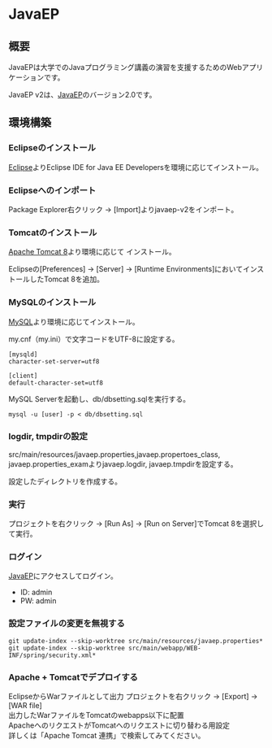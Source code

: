# JavaEP

## 概要

JavaEPは大学でのJavaプログラミング講義の演習を支援するためのWebアプリケーションです。

JavaEP v2は、[JavaEP](https://sourceforge.net/projects/javaep/)のバージョン2.0です。

## 環境構築

### Eclipseのインストール

[Eclipse](https://eclipse.org/downloads/)よりEclipse IDE for Java EE Developersを環境に応じてインストール。

### Eclipseへのインポート

Package Explorer右クリック -> [Import]よりjavaep-v2をインポート。

### Tomcatのインストール

[Apache Tomcat 8](https://tomcat.apache.org/download-80.cgi)より環境に応じて
インストール。

Eclipseの[Preferences] -> [Server] -> [Runtime Environments]においてインストールしたTomcat 8を追加。

### MySQLのインストール

[MySQL](https://dev.mysql.com/downloads/mysql/)より環境に応じてインストール。

my.cnf（my.ini）で文字コードをUTF-8に設定する。

```
[mysqld]
character-set-server=utf8

[client]
default-character-set=utf8
```

MySQL Serverを起動し、db/dbsetting.sqlを実行する。

```
mysql -u [user] -p < db/dbsetting.sql
```

### logdir, tmpdirの設定

src/main/resources/javaep.properties,javaep.propertoes_class, javaep.properties_examよりjavaep.logdir, javaep.tmpdirを設定する。

設定したディレクトリを作成する。

### 実行

プロジェクトを右クリック -> [Run As] -> [Run on Server]でTomcat 8を選択して実行。

###  ログイン

[JavaEP](http://localhost:8080/JavaEP/)にアクセスしてログイン。
- ID: admin
- PW: admin

### 設定ファイルの変更を無視する

```
git update-index --skip-worktree src/main/resources/javaep.properties*
git update-index --skip-worktree src/main/webapp/WEB-INF/spring/security.xml*
```

### Apache + Tomcatでデプロイする
EclipseからWarファイルとして出力
プロジェクトを右クリック -> [Export] -> [WAR file]  
出力したWarファイルをTomcatのwebapps以下に配置  
ApacheへのリクエストがTomcatへのリクエストに切り替わる用設定  
詳しくは「Apache Tomcat 連携」で検索してみてください。  

